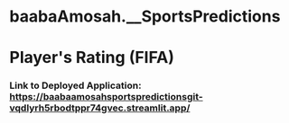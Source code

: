 # baabaAmosah.__SportsPredictions

# Player's Rating (FIFA)

### Link to Deployed Application: https://baabaamosahsportspredictionsgit-vqdlyrh5rbodtppr74gvec.streamlit.app/
